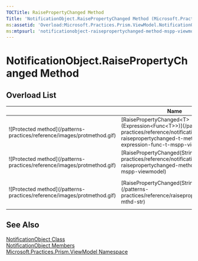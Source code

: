 ```yaml
---
TOCTitle: RaisePropertyChanged Method
Title: 'NotificationObject.RaisePropertyChanged Method (Microsoft.Practices.Prism.ViewModel)'
ms:assetid: 'Overload:Microsoft.Practices.Prism.ViewModel.NotificationObject.RaisePropertyChanged'
ms:mtpsurl: 'notificationobject-raisepropertychanged-method-mspp-viewmodel.md'
---
```


# NotificationObject.RaisePropertyChanged Method

## Overload List

<table>

<thead>
<tr class="header">
<th> </th>
<th>Name</th>
<th>Description</th>
</tr>
</thead>
<tbody>
<tr class="odd">
<td>![Protected method](/patterns-practices/reference/images/protmethod.gif)</td>
<td>[RaisePropertyChanged&lt;T&gt;(Expression&lt;Func&lt;T&gt;&gt;)](/patterns-practices/reference/notificationobject-raisepropertychanged-t-method-expression-func-t-mspp-viewmodel)</td>
<td><div class="summary">
Raises this object's PropertyChanged event.
</div></td>
</tr>
<tr class="even">
<td>![Protected method](/patterns-practices/reference/images/protmethod.gif)</td>
<td>[RaisePropertyChanged(String)](/patterns-practices/reference/notificationobject-raisepropertychanged-method-string-mspp-viewmodel)</td>
<td><div class="summary">
Raises this object's PropertyChanged event.
</div></td>
</tr>
<tr class="odd">
<td>![Protected method](/patterns-practices/reference/images/protmethod.gif)</td>
<td>[RaisePropertyChanged(String[])](/patterns-practices/reference/raisepropertychanged-mthd-str)</td>
<td><div class="summary">
Raises this object's PropertyChanged event for each of the properties.
</div></td>
</tr>
</tbody>
</table>

## See Also

[NotificationObject Class](/patterns-practices/reference/notificationobject-class-mspp-regions)  
[NotificationObject Members](/patterns-practices/reference/notificationobject-members-mspp-regions)  
[Microsoft.Practices.Prism.ViewModel Namespace](/patterns-practices/reference/mspp-viewmodel-namespace)  